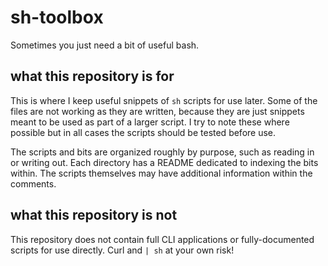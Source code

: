 # sh-toolbox

Sometimes you just need a bit of useful bash.

## what this repository is for

This is where I keep useful snippets of `sh` scripts for use later. Some of the files are not working as they are written, because they are just snippets meant to be used as part of a larger script. I try to note these where possible but in all cases the scripts should be tested before use. 

The scripts and bits are organized roughly by purpose, such as reading in or writing out. Each directory has a README dedicated to indexing the bits within. The scripts themselves may have additional information within the comments.

## what this repository is not

This repository does not contain full CLI applications or fully-documented scripts for use directly. Curl and `| sh` at your own risk!
